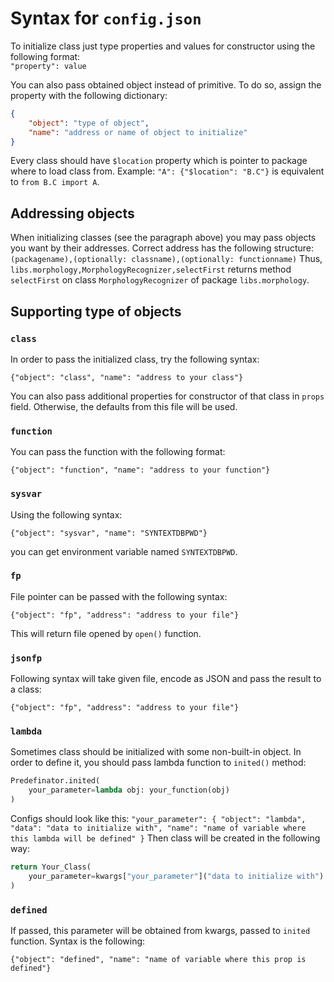 # Syntax for `config.json`

To initialize class just type properties and values for constructor using the following format:  
`"property": value`

You can also pass obtained object instead of primitive. To do so, assign the property with the following dictionary:
```json
{
	"object": "type of object",
	"name": "address or name of object to initialize"
}
```

Every class should have `$location` property which is pointer to package where to load class from. Example: ```"A": {"$location": "B.C"}``` is equivalent to `from B.C import A`.

## Addressing objects

When initializing classes (see the paragraph above) you may pass objects you want by their addresses. Correct address has the following structure:
`(packagename),(optionally: classname),(optionally: functionname)`
Thus, `libs.morphology,MorphologyRecognizer,selectFirst` returns method `selectFirst` on class `MorphologyRecognizer` of package `libs.morphology`.

## Supporting type of objects

### `class`

In order to pass the initialized class, try the following syntax:

`{"object": "class", "name": "address to your class"}`

You can also pass additional properties for constructor of that class in `props` field. Otherwise, the defaults from this file will be used.

### `function`

You can pass the function with the following format:

`{"object": "function", "name": "address to your function"}`

### `sysvar`

Using the following syntax:

`{"object": "sysvar", "name": "SYNTEXTDBPWD"}`

you can get environment variable named `SYNTEXTDBPWD`.

### `fp`

File pointer can be passed with the following syntax:

`{"object": "fp", "address": "address to your file"}`

This will return file opened by `open()` function.

### `jsonfp`

Following syntax will take given file, encode as JSON and pass the result to a class:

`{"object": "fp", "address": "address to your file"}`

### `lambda`

Sometimes class should be initialized with some non-built-in object. In order to define it, you should pass lambda function to `inited()` method:
```python
Predefinator.inited(
	your_parameter=lambda obj: your_function(obj)
)
```
Configs should look like this:
`"your_parameter": {
	"object": "lambda", "data": "data to initialize with",
	"name": "name of variable where this lambda will be defined"
	}`
Then class will be created in the following way:
```python
return Your_Class(
	your_parameter=kwargs["your_parameter"]("data to initialize with")
)
```

### `defined`

If passed, this parameter will be obtained from kwargs, passed to `inited` function. Syntax is the following:

`{"object": "defined", "name": "name of variable where this prop is defined"}`
